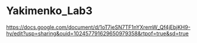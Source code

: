 # Yakimenko_Lab3
https://docs.google.com/document/d/1oT7jeSN7TF1nYXremW_Qf4jEbjKH9-hy/edit?usp=sharing&ouid=102457791629650979358&rtpof=true&sd=true
